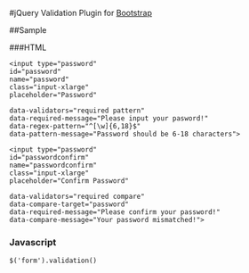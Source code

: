 #jQuery Validation Plugin for [Bootstrap](http://getbootstrap.com)

##Sample

###HTML

	<input type="password" 
	id="password" 
    name="password" 
    class="input-xlarge" 		
    placeholder="Password"
        
    data-validators="required pattern" 
    data-required-message="Please input your pasword!" 
    data-regex-pattern="^[\w]{6,18}$" 
    data-pattern-message="Password should be 6-18 characters">

	<input type="password" 
	id="passwordconfirm" 
	name="passwordconfirm" 
    class="input-xlarge" 
    placeholder="Confirm Password" 
        
    data-validators="required compare" 
    data-compare-target="password" 
    data-required-message="Please confirm your password!" 
    data-compare-message="Your password mismatched!">

### Javascript
	$('form').validation()